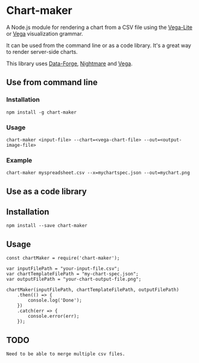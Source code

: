 # Chart-maker

A Node.js module for rendering a chart from a CSV file using the [Vega-Lite](https://vega.github.io/vega-lite/) or [Vega](https://vega.github.io/vega) visualization grammar.

It can be used from the command line or as a code library.
It's a great way to render server-side charts.

This library uses [Data-Forge](http://www.data-forge-js.com/), [Nightmare](http://www.nightmarejs.org/) and [Vega](https://vega.github.io/vega).

## Use from command line

### Installation

    npm install -g chart-maker

### Usage

    chart-maker <input-file> --chart=<vega-chart-file> --out=<output-image-file>

### Example

    chart-maker myspreadsheet.csv --x=mychartspec.json --out=mychart.png

## Use as a code library

## Installation

    npm install --save chart-maker

## Usage

    const chartMaker = require('chart-maker');
    
    var inputFilePath = "your-input-file.csv";
    var chartTemplateFilePath = "my-chart-spec.json";
    var outputFilePath = "your-chart-output-file.png";

    chartMaker(inputFilePath, chartTemplateFilePath, outputFilePath)
        .then(() => { 
            console.log('Done');
        })
        .catch(err => {
            console.error(err);
        });
    

## TODO

    Need to be able to merge multiple csv files.
